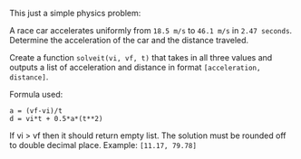 This just a simple physics problem:

A race car accelerates uniformly from `18.5 m/s` to `46.1 m/s` in `2.47 seconds`. Determine the acceleration of the car and the distance traveled.

Create a function `solveit(vi, vf, t)` that takes in all three values and outputs a list of acceleration and distance in format `[acceleration, distance]`.

Formula used:
```
a = (vf-vi)/t
d = vi*t + 0.5*a*(t**2)
```

If vi > vf then it should return empty list. The solution must be rounded off to double decimal place.
Example:
`[11.17, 79.78]`

